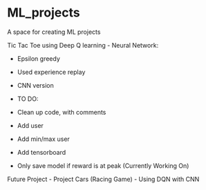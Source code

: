 # ML_projects
 A space for creating ML projects
 
 
 Tic Tac Toe using Deep Q learning - Neural Network:
 - Epsilon greedy
 - Used experience replay
 - CNN version 
 
 
 
 - TO DO:
  - Clean up code, with comments
  - Add user
  - Add min/max user
  - Add tensorboard 
  - Only save model if reward is at peak (Currently Working On)

 

 
 
 Future Project - Project Cars (Racing Game) - Using DQN with CNN 
